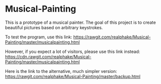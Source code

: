 Musical-Painting
================

This is a prototype of a musical painter. The goal of this project is to create beautiful pictures based on arbitrary keystrokes.

To test the program, use this link:
https://rawgit.com/realphake/Musical-Painting/master/musicalpainting.html

However, if you expect a lot of visitors, please use this link instead:
https://cdn.rawgit.com/realphake/Musical-Painting/master/musicalpainting.html

Here is the link to the alternative, much simpler version:
https://rawgit.com/realphake/Musical-Painting/master/backup.html
